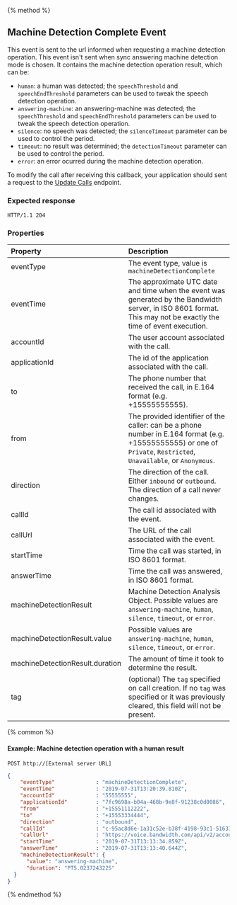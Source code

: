 {% method %}
##  Machine Detection Complete Event

This event is sent to the url informed when requesting a machine detection operation. This event isn't sent when sync answering machine detection mode is chosen. It contains the machine detection operation result, which can be:
- `human`: a human was detected; the `speechThreshold` and `speechEndThreshold` parameters can be used to tweak the speech detection operation.
- `answering-machine`: an answering-machine was detected; the `speechThreshold` and `speechEndThreshold` parameters can be used to tweak the speech detection operation.
- `silence`: no speech was detected; the `silenceTimeout` parameter can be used to control the period.
- `timeout`: no result was determined; the `detectionTimeout` parameter can be used to control the period.
- `error`: an error ocurred during the machine detection operation.

To modify the call after receiving this callback, your application should sent a request to the [Update Calls](../../methods/calls/postCallsCallId.md) endpoint.
### Expected response
```http
HTTP/1.1 204
```

### Properties
| Property                        | Description  |
|:--------------------------------|:-------------|
| eventType                       | The event type, value is `machineDetectionComplete` |
| eventTime                       | The approximate UTC date and time when the event was generated by the Bandwidth server, in ISO 8601 format. This may not be exactly the time of event execution. |
| accountId                       | The user account associated with the call. |
| applicationId                   | The id of the application associated with the call. |
| to                              | The phone number that received the call, in E.164 format (e.g. +15555555555). |
| from                            | The provided identifier of the caller: can be a phone number in E.164 format (e.g. +15555555555) or one of `Private`, `Restricted`, `Unavailable`, or `Anonymous`. |
| direction                       | The direction of the call. Either `inbound` or `outbound`. The direction of a call never changes. |
| callId                          | The call id associated with the event. |
| callUrl                         | The URL of the call associated with the event. |
| startTime                       | Time the call was started, in ISO 8601 format. |
| answerTime                      | Time the call was answered, in ISO 8601 format. |
| machineDetectionResult          | Machine Detection Analysis Object. Possible values are `answering-machine`, `human`, `silence`, `timeout`, or `error`. |
| machineDetectionResult.value    | Possible values are `answering-machine`, `human`, `silence`, `timeout`, or `error`. |
| machineDetectionResult.duration | The amount of time it took to determine the result. |
| tag                             | (optional) The `tag` specified on call creation. If no `tag` was specified or it was previously cleared, this field will not be present. |

{% common %}

#### Example: Machine detection operation with a human result

```
POST http://[External server URL]
```

```json
{
	"eventType"             : "machineDetectionComplete",
	"eventTime"             : "2019-07-31T13:20:39.810Z",
	"accountId"             : "55555555",
	"applicationId"         : "7fc9698a-b04a-468b-9e8f-91238c0d0086",
	"from"                  : "+15551112222",
	"to"                    : "+15553334444",
	"direction"             : "outbound",
	"callId"                : "c-95ac8d6e-1a31c52e-b38f-4198-93c1-51633ec68f8d",
	"callUrl"               : "https://voice.bandwidth.com/api/v2/accounts/55555555/calls/c-95ac8d6e-1a31c52e-b38f-4198-93c1-51633ec68f8d",
	"startTime"             : "2019-07-31T13:13:34.859Z",
	"answerTime"            : "2019-07-31T13:13:40.644Z",
    "machineDetectionResult": {
      "value": "answering-machine",
      "duration": "PT5.023724322S"
  }
}
```

{% endmethod %}

